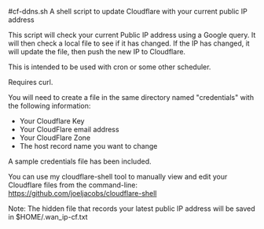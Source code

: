 #cf-ddns.sh
A shell script to update Cloudflare with your current public IP address

This script will check your current Public IP address using a Google query. It will then check a local file to see if it has changed. If the IP has changed, it will update the file, then push the new IP to Cloudflare.

This is intended to be used with cron or some other scheduler.

Requires curl.

You will need to create a file in the same directory named "credentials" with the following information:
+ Your Cloudflare Key
+ Your CloudFlare email address
+ Your CloudFlare Zone
+ The host record name you want to change

A sample credentials file has been included.

You can use my cloudflare-shell tool to manually view and edit your Cloudflare files from the command-line: https://github.com/joeljacobs/cloudflare-shell


Note: The hidden file that records your latest public IP address will be saved in $HOME/.wan_ip-cf.txt
